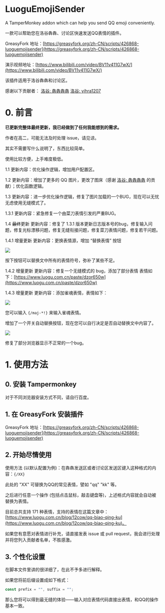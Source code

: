 # LuoguEmojiSender

A TamperMonkey addon which can help you send QQ emoji conveniently.

一款可以帮助您在洛谷犇犇、讨论区快速发送QQ表情的插件。

GreasyFork 地址：[https://greasyfork.org/zh-CN/scripts/426868-luoguemojisender](https://greasyfork.org/zh-CN/scripts/426868-luoguemojisender)

演示视频地址：[https://www.bilibili.com/video/BV11v411G7wX/](https://www.bilibili.com/video/BV11v411G7wX/)

该插件适用于洛谷犇犇和讨论区。

感谢以下贡献者：
    [洛谷: 犇犇犇犇](https://www.luogu.com.cn/user/35998)
    [洛谷: yihra1207](https://www.luogu.com.cn/discuss/show/208902)

# 0. 前言

**已更新完整体最终更新，我已经做到了任何我能想到的需求。**

作者在高二，可能无法及时处理 issue，请见谅。

其实不需要写什么说明了，东西比较简单。

使用比较方便，上手难度极低。

1.1 更新内容：优化操作逻辑，增加用户配置区。

1.2 更新内容：增加了更多的 QQ 图片，更改了图床（感谢 [洛谷: 犇犇犇犇](https://www.luogu.com.cn/user/35998) 的贡献）；优化函数逻辑。

1.3 更新内容：进一步优化操作逻辑，修复了图片加载的一个BUG，现在可以无忧无虑使用无缝模式了。

1.3.1 更新内容：紧急修复一个由菜刀表情引发的严重BUG。

1.4 ~~最终~~更新 更新内容：修复了 1.3.1 版本更新日志版本号的bug，修复输入问题，修复光标漂移问题，修复无缝衔接问题，修复菜刀表情问题，修复若干问题。

1.4.1 增量更新 更新内容：更换表情源，增加 “替换表情” 按钮 

![](https://z3.ax1x.com/2021/05/30/2VSGDA.png)

按下按钮可以替换文中所有的表情符号，弥补了某些不足。

1.4.2 增量更新 更新内容：修复一个无缝模式的 bug，添加了部分表情 表情如下：[https://www.luogu.com.cn/paste/dzor650w](https://www.luogu.com.cn/paste/dzor650w)

1.4.3 增量更新 更新内容：添加雀魂表情，表情如下：

![](https://cdn.jsdelivr.net/gh/BoringHacker/cdn/emojis/majsoul/table.png)

您可以输入 `{/maj-*!}` 来输入雀魂表情。

增加了一个开关自动替换按钮，现在您可以自行决定是否自动替换文中内容了。

![](https://z3.ax1x.com/2021/06/09/2ye7OP.png)

修复了部分浏览器显示不正常的一个bug。

# 1. 使用方法

## 0. 安装 Tampermonkey

对于不同浏览器安装方式不同，请自行百度。

## 1. 在 GreasyFork 安装插件

GreasyFork 地址：[https://greasyfork.org/zh-CN/scripts/426868-luoguemojisender](https://greasyfork.org/zh-CN/scripts/426868-luoguemojisender)

## 2. 开始尽情使用

使用方法 (以默认配置为例)：在犇犇发送区或者讨论区发送区键入这种格式的内容：`{/XX}`

此处的 "XX" 可替换为QQ的常见表情，譬如 "qq" "kk" 等。

之后进行任意一个操作 (包括点击鼠标，敲击键盘等)，上述格式内容就会自动被替换为表情。

目前总共支持 171 种表情，支持的表情在这篇文章中：    [https://www.luogu.com.cn/blog/12cow/qq-biao-qing-ku](https://www.luogu.com.cn/blog/12cow/qq-biao-qing-ku)。

如果您有意愿对表情进行补充，请直接发表 issue 或 pull request，我会进行处理并将您列入贡献者名单，不胜感激。

## 3. 个性化设置

在脚本文件里讲的很详细了，在此不予多进行解释。

如果您将前后缀设置成如下格式：
```javascript
const prefix = "", suffix = "";
```
那么您将可以得到最无缝的体验——输入对应表情代码直接出表情，和QQ的操作基本一致。

